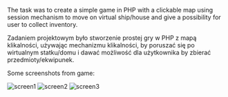 <p>The task was to create a simple game in PHP with a clickable map using session mechanism to move on virtual ship/house and give a possibility for user to collect inventory.</p>

<p>Zadaniem projektowym było stworzenie prostej gry w PHP z mapą klikalności, używając mechanizmu klikalności, by poruszać się po wirtualnym statku/domu i dawać możliwość dla użytkownika by zbierać przedmioty/ekwipunek.</p>

<p>Some screenshots from game:</p>
<img src="NowoczesneTrendyGraStatekMarta13574/screen_poczatkowapozycjapostaci.png" alt="screen1">
<img src="x2.html" alt="screen2">
<img src="x3.html" alt="screen3">
